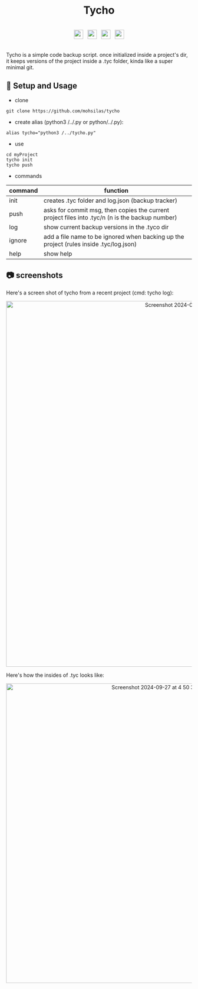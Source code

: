 <div align="center"><h1>Tycho</h1></div>

<br>
<div align="center">
  <img/ src="https://github.com/user-attachments/assets/b7ca8b8b-7840-4b1d-aa40-c081e15d3af2" height="25">&nbsp;&nbsp;
  <img/ src="https://github.com/user-attachments/assets/3cd1ab55-deda-4cdd-a21e-951d91bf3231" height="25">&nbsp;&nbsp;
  <img/ src="https://github.com/user-attachments/assets/c93b9d1f-920b-4191-99da-acc38466f8c2" height="25">&nbsp;&nbsp;
  <img/ src="https://github.com/user-attachments/assets/aaac5885-8d01-4b17-a778-e67a6d98d74b" height="25">
</div>
<br>

Tycho is a simple code backup script. once initialized inside a project's dir, it keeps versions of the project inside a .tyc folder, kinda like a super minimal git.

## 🎠 Setup and Usage

* clone
```
git clone https://github.com/mohsilas/tycho
```

* create alias (python3 /../.py or python/../.py):
```
alias tycho="python3 /../tycho.py"
```

* use
```
cd myProject
tycho init
tycho push
```

* commands

| command | function                                                             |
|---------|----------------------------------------------------------------------|
| init    | creates .tyc folder and log.json (backup tracker) |
| push    | asks for commit msg, then copies the current project files into .tyc/n (n is the backup number)  |
| log     | show current backup versions in the .tyco dir                               |
| ignore  | add a file name to be ignored when backing up the project (rules inside .tyc/log.json)              |
| help    | show help                                                            |


## 📷 screenshots
Here's a screen shot of tycho from a recent project (cmd: tycho log):
<div align="center">
<img width="990" alt="Screenshot 2024-09-27 at 4 49 11 PM" src="https://github.com/user-attachments/assets/9367da63-563a-47ee-a145-4c4b9c941331"></div>

Here's how the insides of .tyc looks like:
<div align="center">
<img width="811" alt="Screenshot 2024-09-27 at 4 50 31 PM" src="https://github.com/user-attachments/assets/31189b77-0a67-4b2e-bb9f-3a499cf37c9c"></div>

